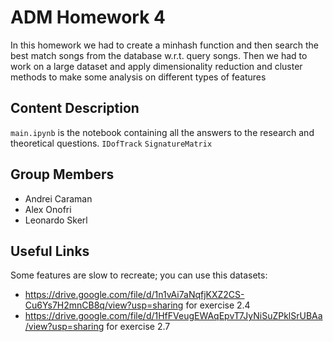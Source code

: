 # ADM Homework 4
In this homework we had to create a minhash function and then search the best match songs from the database w.r.t. query songs. 
Then we had to work on a large dataset and apply dimensionality reduction and cluster methods to make some analysis on different types of features 

## Content Description
``main.ipynb`` is the notebook containing all the answers to the research and theoretical questions.
``IDofTrack``
``SignatureMatrix``
## Group Members
- Andrei Caraman
- Alex Onofri
- Leonardo Skerl

## Useful Links
Some features are slow to recreate; you can use this datasets:
- https://drive.google.com/file/d/1n1vAi7aNqfjKXZ2CS-Cu6Ys7H2mnCB8q/view?usp=sharing for exercise 2.4
- https://drive.google.com/file/d/1HfFVeugEWAqEpvT7JyNiSuZPklSrUBAa/view?usp=sharing for exercise 2.7
